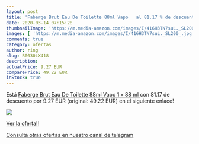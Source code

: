 ```yaml
---
layout: post
title: 'Faberge Brut Eau De Toilette 88ml Vapo   al 81.17 % de descuento'
date: 2020-03-14 07:15:28
thumbnailImage: 'https://m.media-amazon.com/images/I/416H3TN7suL._SL200_.jpg'
images: [ 'https://m.media-amazon.com/images/I/416H3TN7suL._SL200_.jpg' ]
comments: true
category: ofertas
author: ring
slug: B0030LX418
description:
actualPrice: 9.27 EUR
comparePrice: 49.22 EUR
inStock: true
---
```


Está [Faberge Brut Eau De Toilette 88ml Vapo  1 x 88 ml ](https://www.amazon.com/dp/B0030LX418/?tag=redken08-20) con 81.17 de descuento por 9.27 EUR (original: 49.22 EUR) en el siguiente enlace!

[![](https://m.media-amazon.com/images/I/416H3TN7suL._SL200_.jpg)](https://www.amazon.com/dp/B0030LX418/?tag=redken08-20)

[Ver la oferta!!](https://www.amazon.com/dp/B0030LX418/?tag=redken08-20)

[Consulta otras ofertas en nuestro canal de telegram](https://t.me/s/ofertas25)
